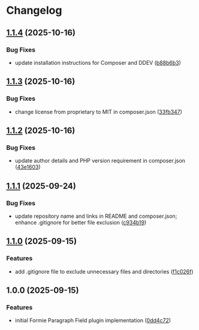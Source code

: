 # Changelog

## [1.1.4](https://github.com/LindemannRock/craft-formie-paragraph-field/compare/v1.1.3...v1.1.4) (2025-10-16)


### Bug Fixes

* update installation instructions for Composer and DDEV ([b88b6b3](https://github.com/LindemannRock/craft-formie-paragraph-field/commit/b88b6b3234743ca4455ceb4f2b3d1424807aa57f))

## [1.1.3](https://github.com/LindemannRock/craft-formie-paragraph-field/compare/v1.1.2...v1.1.3) (2025-10-16)


### Bug Fixes

* change license from proprietary to MIT in composer.json ([33fb347](https://github.com/LindemannRock/craft-formie-paragraph-field/commit/33fb347c21c5f382640cfbe295d6c50a194f6dd5))

## [1.1.2](https://github.com/LindemannRock/craft-formie-paragraph-field/compare/v1.1.1...v1.1.2) (2025-10-16)


### Bug Fixes

* update author details and PHP version requirement in composer.json ([43e1603](https://github.com/LindemannRock/craft-formie-paragraph-field/commit/43e16037b57e54006320bbc87b7b86c7bb6c2906))

## [1.1.1](https://github.com/LindemannRock/craft-formie-paragraph-field/compare/v1.1.0...v1.1.1) (2025-09-24)


### Bug Fixes

* update repository name and links in README and composer.json; enhance .gitignore for better file exclusion ([c934b19](https://github.com/LindemannRock/craft-formie-paragraph-field/commit/c934b19ccd952ed9980c2110967460b4773041eb))

## [1.1.0](https://github.com/LindemannRock/formie-paragraph-field/compare/v1.0.0...v1.1.0) (2025-09-15)


### Features

* add .gitignore file to exclude unnecessary files and directories ([f1c026f](https://github.com/LindemannRock/formie-paragraph-field/commit/f1c026fa36956b6c1b91d1c9f778e789dbbc632b))

## 1.0.0 (2025-09-15)


### Features

* initial Formie Paragraph Field plugin implementation ([0dd4c72](https://github.com/LindemannRock/formie-paragraph-field/commit/0dd4c72db3b92d140ac93c048fea461f56fe956b))
